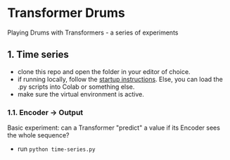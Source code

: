 # Transformer Drums

Playing Drums with Transformers - a series of experiments

## 1. Time series

- clone this repo and open the folder in your editor of choice.
- if running locally, follow the [startup instructions](startup.md). Else, you can load the .py scripts into Colab or something else.
- make sure the virtual environment is active.

### 1.1. Encoder -> Output

Basic experiment: can a Transformer "predict" a value if its Encoder sees the whole sequence?

- run `python time-series.py`
